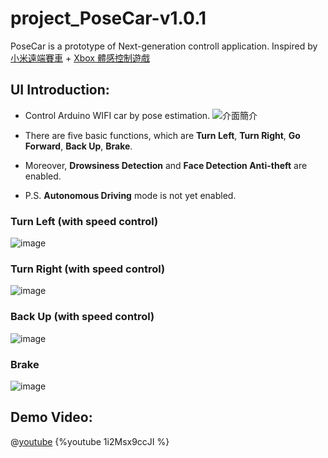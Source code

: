 # project_PoseCar-v1.0.1
PoseCar is a prototype of Next-generation controll application. 
Inspired by [小米遠端賽車](https://www.youtube.com/watch?v=bRnGjvRkgLA) + [Xbox 體感控制遊戲](https://www.xbox.com/zh-TW)

## UI Introduction:
- Control Arduino WIFI car by pose estimation. 
![介面簡介](https://user-images.githubusercontent.com/56266480/133374558-65ad3861-3bdf-417c-b727-3dff14034714.png)

- There are five basic functions, which are **Turn Left**, **Turn Right**, **Go Forward**, **Back Up**, **Brake**.
- Moreover, **Drowsiness Detection** and **Face Detection Anti-theft** are enabled.
- P.S. **Autonomous Driving** mode is not yet enabled.


### Turn Left (with speed control)
![image](https://user-images.githubusercontent.com/56266480/133376946-18b866eb-36c9-4978-b892-4dc4dc4fb190.png)
<br>

### Turn Right (with speed control)
![image](https://user-images.githubusercontent.com/56266480/133377113-ddf40c76-8474-4363-89dc-e6ba4bfd8bd7.png)


### Back Up (with speed control)
![image](https://user-images.githubusercontent.com/56266480/133377678-551a0a14-72e0-4a39-8db7-0a8f1012c461.png)


### Brake
![image](https://user-images.githubusercontent.com/56266480/133377602-5d181210-cd34-43df-8096-1f2d3706af54.png)


## Demo Video:
@[youtube](https://www.youtube.com/watch?v=1i2Msx9ccJI)
{%youtube 1i2Msx9ccJI %}
